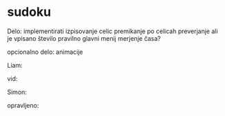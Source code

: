 # sudoku

Delo:
implementirati izpisovanje celic
premikanje po celicah
preverjanje ali je vpisano število pravilno
glavni menij
merjenje časa?

opcionalno delo:
animacije


Liam:

vid:

Simon:

opravljeno:

